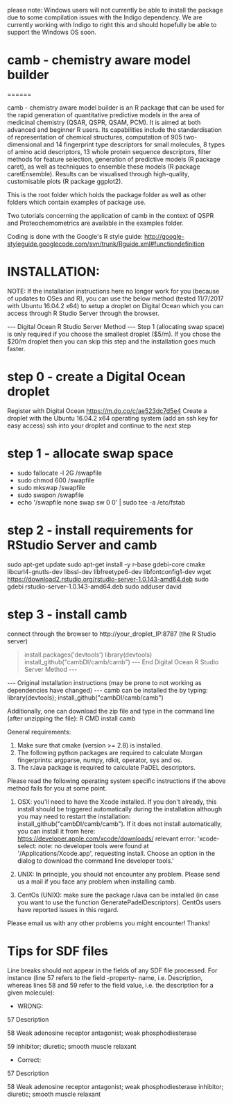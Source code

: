 please note: Windows users will not currently be able to install the package due to some compilation issues with the Indigo dependency. We are currently working with Indigo to right this and should hopefully be able to support the Windows OS soon.

# camb - chemistry aware model builder
======

camb - chemistry aware model builder is an R package that can be used for the rapid generation of quantitative predictive models in the area of medicinal chemistry (QSAR, QSPR, QSAM, PCM). It is aimed at both advanced and beginner R users.
Its capabilities include the standardisation of representation of chemical structures, computation of 905 two-dimensional and 14 fingerprint type descriptors for small molecules, 8 types of amino acid descriptors, 13 whole protein sequence descriptors, filter methods for feature selection, generation of predictive models (R package caret), as well as techniques to ensemble these models (R package caretEnsemble).
Results can be visualised through high-quality, customisable plots (R package ggplot2).

This is the root folder which holds the package folder as well as other folders which contain examples of package use.

Two tutorials concerning the application of camb in the context of QSPR and Proteochemometrics are available in the examples folder.

Coding is done with the Google's R style guide: http://google-styleguide.googlecode.com/svn/trunk/Rguide.xml#functiondefinition

# INSTALLATION:

NOTE: If the installation instructions here no longer work for you (because of updates to OSes and R), you can use the below method (tested 11/7/2017 with Ubuntu 16.04.2 x64) to setup a droplet on Digital Ocean which you can access through R Studio Server through the browser.

--- Digital Ocean R Studio Server Method ---
Step 1 (allocating swap space) is only required if you choose the smallest droplet ($5/m). If you chose
the $20/m droplet then you can skip this step and the installation goes much faster.

# step 0 - create a Digital Ocean droplet
Register with Digital Ocean https://m.do.co/c/ae523dc7d5e4
Create a droplet with the Ubuntu 16.04.2 x64 operating system (add an ssh key for easy access)
ssh into your droplet and continue to the next step

# step 1 - allocate swap space
- sudo fallocate -l 2G /swapfile
- sudo chmod 600 /swapfile
- sudo mkswap /swapfile
- sudo swapon /swapfile
- echo '/swapfile none swap sw 0 0' | sudo tee -a /etc/fstab

# step 2 - install requirements for RStudio Server and camb
sudo apt-get update
sudo apt-get install -y r-base gdebi-core cmake libcurl4-gnutls-dev
libssl-dev libfreetype6-dev libfontconfig1-dev
wget https://download2.rstudio.org/rstudio-server-1.0.143-amd64.deb
sudo gdebi rstudio-server-1.0.143-amd64.deb
sudo adduser david

# step 3 - install camb
connect through the browser to http://your_droplet_IP:8787 (the R Studio server)
> install.packages('devtools')
> library(devtools)
> install_github("cambDI/camb/camb")
--- End Digital Ocean R Studio Server Method ---

--- Original installation instructions (may be prone to not working as dependencies have changed) ---
camb can be installed the by typing: library(devtools); install_github("cambDI/camb/camb")

Additionally, one can download the zip file and type in the command line (after unzipping the file): R CMD install camb

General requirements:

1. Make sure that cmake (version >= 2.8) is installed.
2. The following python packages are required to calculate Morgan fingerprints: argparse, numpy, rdkit, operator, sys and os.
3. The rJava package is required to calculate PaDEL descriptors.

Please read the following operating system specific instructions if the above method fails for you at some point.

1. OSX: you'll need to have the Xcode installed. If you don't already, this install should be triggered automatically during the installation although you may need to restart the installation: install_github("cambDI/camb/camb"). If it does not install automatically, you can install it from here: https://developer.apple.com/xcode/downloads/ relevant error: 'xcode-select: note: no developer tools were found at '/Applications/Xcode.app', requesting install. Choose an option in the dialog to download the command line developer tools.'

2. UNIX: In principle, you should not encounter any problem. Please send us a mail if you face any problem when installing camb.

3. CentOs (UNIX): make sure the package rJava can be installed (in case you want to use the function GeneratePadelDescriptors). CentOs users have reported issues in this regard. 

Please email us with any other problems you might encounter! Thanks!

# Tips for SDF files

Line breaks should not appear in the fields of any SDF file processed. 
For instance (line 57 refers to the field -property- name, i.e. Description, whereas lines 58 and 59 refer to the field value, i.e. the description for a given molecule):

- WRONG:

57 Description

58 Weak adenosine receptor antagonist; weak phosphodiesterase 

59 inhibitor; diuretic; smooth muscle relaxant

- Correct:

57 Description

58 Weak adenosine receptor antagonist; weak phosphodiesterase inhibitor; diuretic; smooth muscle relaxant



